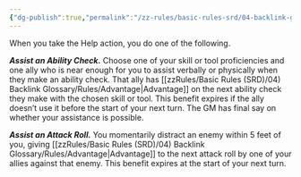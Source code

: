 ```yaml
---
{"dg-publish":true,"permalink":"/zz-rules/basic-rules-srd/04-backlink-glossary/actions/help/","tags":["action"]}
---
```


When you take the Help action, you do one of the following.

***Assist an Ability Check.*** Choose one of your skill or tool proficiencies and one ally who is near enough for you to assist verbally or physically when they make an ability check. That ally has [[zzRules/Basic Rules (SRD)/04) Backlink Glossary/Rules/Advantage\|Advantage]] on the next ability check they make with the chosen skill or tool. This benefit expires if the ally doesn’t use it before the start of your next turn. The GM has final say on whether your assistance is possible.

***Assist an Attack Roll.*** You momentarily distract an enemy within 5 feet of you, giving [[zzRules/Basic Rules (SRD)/04) Backlink Glossary/Rules/Advantage\|Advantage]] to the next attack roll by one of your allies against that enemy. This benefit expires at the start of your next turn.